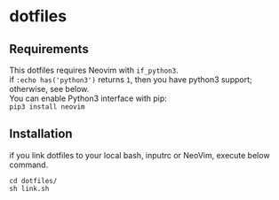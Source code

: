 # dotfiles


## Requirements
This dotfiles requires Neovim with ```if_python3```.  
if ```:echo has('python3')``` returns ```1```, then you have python3 support; otherwise, see below.  
You can enable Python3 interface with pip:  
```pip3 install neovim```  

## Installation

if you link dotfiles to your local bash, inputrc or NeoVim, execute below command.  
```shell
cd dotfiles/
sh link.sh
```
